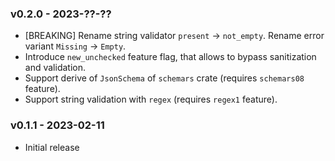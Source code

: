 
### v0.2.0 - 2023-??-??

* [BREAKING] Rename string validator `present` -> `not_empty`. Rename error variant `Missing` -> `Empty`.
* Introduce `new_unchecked` feature flag, that allows to bypass sanitization and validation.
* Support derive of `JsonSchema` of `schemars` crate (requires `schemars08` feature).
* Support string validation with `regex` (requires `regex1` feature).

### v0.1.1 - 2023-02-11
* Initial release
